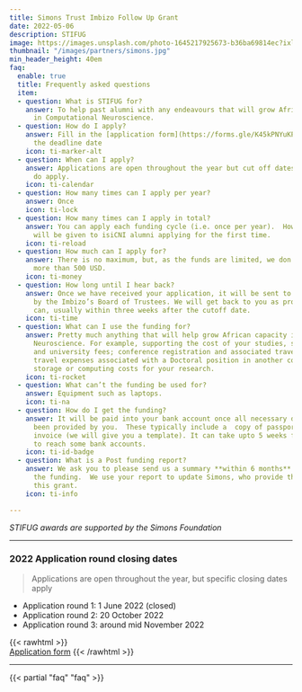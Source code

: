 ```yaml
---
title: Simons Trust Imbizo Follow Up Grant
date: 2022-05-06
description: STIFUG
image: https://images.unsplash.com/photo-1645217925673-b36ba69814ec?ixlib=rb-1.2.1&ixid=MnwxMjA3fDB8MHxwaG90by1wYWdlfHx8fGVufDB8fHx8&auto=format&fit=crop&w=1470&q=95
thumbnail: "/images/partners/simons.jpg"
min_header_height: 40em
faq:
  enable: true
  title: Frequently asked questions
  item:
  - question: What is STIFUG for?
    answer: To help past alumni with any endeavours that will grow African capacity
      in Computational Neuroscience.
  - question: How do I apply?
    answer: Fill in the [application form](https://forms.gle/K45kPNYuKP5iP3Z36) before
      the deadline date
    icon: ti-marker-alt
  - question: When can I apply?
    answer: Applications are open throughout the year but cut off dates for each round
      do apply.
    icon: ti-calendar
  - question: How many times can I apply per year?
    answer: Once
    icon: ti-lock
  - question: How many times can I apply in total?
    answer: You can apply each funding cycle (i.e. once per year).  However preference
      will be given to isiCNI alumni applying for the first time.
    icon: ti-reload
  - question: How much can I apply for?
    answer: There is no maximum, but, as the funds are limited, we don’t usually give
      more than 500 USD.
    icon: ti-money
  - question: How long until I hear back?
    answer: Once we have received your application, it will be sent to and evaluated
      by the Imbizo’s Board of Trustees. We will get back to you as promptly as we
      can, usually within three weeks after the cutoff date.
    icon: ti-time
  - question: What can I use the funding for?
    answer: Pretty much anything that will help grow African capacity in Computational
      Neuroscience. For example, supporting the cost of your studies, such as registration
      and university fees; conference registration and associated travel expenses;
      travel expenses associated with a Doctoral position in another country; cloud
      storage or computing costs for your research.
    icon: ti-rocket
  - question: What can’t the funding be used for?
    answer: Equipment such as laptops.
    icon: ti-na
  - question: How do I get the funding?
    answer: It will be paid into your bank account once all necessary documents have
      been provided by you.  These typically include a  copy of passport and a completed
      invoice (we will give you a template). It can take upto 5 weeks for funding
      to reach some bank accounts.
    icon: ti-id-badge
  - question: What is a Post funding report?
    answer: We ask you to please send us a summary **within 6 months** of receiving
      the funding.  We use your report to update Simons, who provide the funds for
      this grant.
    icon: ti-info

---
```

_STIFUG awards are supported by the Simons Foundation_

***

### 2022 Application round closing dates

> Applications are open throughout the year, but specific closing dates apply

* Application round 1:    1 June 2022 (closed)
* Application round 2:    20 October 2022
* Application round 3:    around mid November 2022

<!--  -->

{{< rawhtml >}}
<br>
<a class="btn btn-outline-primary" href="https://forms.gle/K45kPNYuKP5iP3Z36" target="_blank" title="apply now">Application form</a>
{{< /rawhtml >}}

***

{{< partial "faq" "faq" >}}